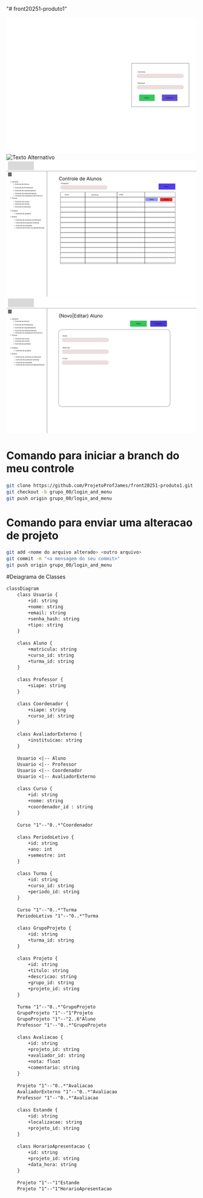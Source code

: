 "# front20251-produto1" 

<img src="img/Home.png" alt="Texto Alternativo">
<img src="img/Menu.png.png" alt="Texto Alternativo">
<img src="img/Lista_Padrao.png" alt="Texto Alternativo">
<img src="img/Edicao_Padrao.png" alt="Texto Alternativo">


# Comando para iniciar a branch do meu controle

``` bash
git clone https://github.com/ProjetoProfJames/front20251-produto1.git
git checkout -b grupo_00/login_and_menu
git push origin grupo_00/login_and_menu
```

# Comando para enviar uma alteracao de projeto
``` bash
git add <nome do arquivo alterado> <outro arquivo>
git commit -m "<a mensagem do seu commit>"
git push origin grupo_00/login_and_menu
```

#Deiagrama de Classes

```mermaid
classDiagram
    class Usuario {
        +id: string
        +nome: string
        +email: string
        +senha_hash: string
        +tipo: string
    }
    
    class Aluno {
        +matricula: string
        +curso_id: string
        +turma_id: string
    }
    
    class Professor {
        +siape: string
    }
    
    class Coordenador {
        +siape: string
        +curso_id: string
    }
    
    class AvaliadorExterno {
        +instituicao: string
    }
    
    Usuario <|-- Aluno
    Usuario <|-- Professor
    Usuario <|-- Coordenador
    Usuario <|-- AvaliadorExterno

    class Curso {
        +id: string
        +nome: string
        +coordenador_id : string
    }
    
    Curso "1"--"0..*"Coordenador
    
    class PeriodoLetivo {
        +id: string
        +ano: int
        +semestre: int
    }
    
    class Turma {
        +id: string
        +curso_id: string
        +periodo_id: string
    }

    Curso "1"--"0..*"Turma
    PeriodoLetivo "1"--"0..*"Turma
    
    class GrupoProjeto {
        +id: string
        +turma_id: string
    }
    
    class Projeto {
        +id: string
        +titulo: string
        +descricao: string
        +grupo_id: string
        +projeto_id: string
    }

    Turma "1"--"0..*"GrupoProjeto
    GrupoProjeto "1"--"1"Projeto
    GrupoProjeto "1"--"2..6"Aluno
    Professor "1"--"0..*"GrupoProjeto

    class Avaliacao {
        +id: string
        +projeto_id: string
        +avaliador_id: string
        +nota: float
        +comentario: string
    }

    Projeto "1"--"0..*"Avaliacao
    AvaliadorExterno "1"--"0..*"Avaliacao
    Professor "1"--"0..*"Avaliacao

    class Estande {
        +id: string
        +localizacao: string
        +projeto_id: string
    }

    class HorarioApresentacao {
        +id: string
        +projeto_id: string
        +data_hora: string
    }

    Projeto "1"--"1"Estande
    Projeto "1"--"1"HorarioApresentacao
```